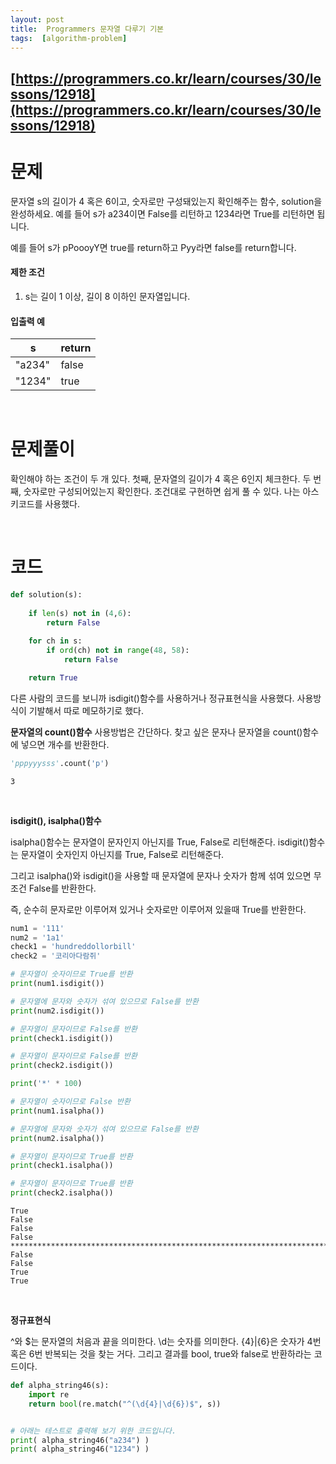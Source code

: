 ```yaml
---
layout: post
title:  Programmers 문자열 다루기 기본
tags:  [algorithm-problem]
---
```


## [https://programmers.co.kr/learn/courses/30/lessons/12918](https://programmers.co.kr/learn/courses/30/lessons/12918)

# 문제 
문자열 s의 길이가 4 혹은 6이고, 숫자로만 구성돼있는지 확인해주는 함수, solution을 완성하세요. 예를 들어 s가 a234이면 False를 리턴하고 1234라면 True를 리턴하면 됩니다.

예를 들어 s가 pPoooyY면 true를 return하고 Pyy라면 false를 return합니다.


#### 제한 조건

1. s는 길이 1 이상, 길이 8 이하인 문자열입니다.

#### 입출력 예
s | return 
--- | --- 
"a234" | false
"1234" | true


&nbsp;
&nbsp;
&nbsp;

# 문제풀이
확인해야 하는 조건이 두 개 있다. 첫째, 문자열의 길이가 4 혹은 6인지 체크한다. 두 번째, 숫자로만 구성되어있는지 확인한다. 조건대로 구현하면 쉽게 풀 수 있다. 나는 아스키코드를 사용했다. 

&nbsp;
&nbsp;
&nbsp;

# 코드

~~~python
def solution(s):
    
    if len(s) not in (4,6):
        return False
    
    for ch in s:
        if ord(ch) not in range(48, 58):
            return False

    return True
~~~

다른 사람의 코드를 보니까 isdigit()함수를 사용하거나 정규표현식을 사용했다. 사용방식이 기발해서 따로 메모하기로 했다.

**문자열의 count()함수**
사용방법은 간단하다. 찾고 싶은 문자나 문자열을 count()함수에 넣으면 개수를 반환한다.

~~~python
'pppyyysss'.count('p')
~~~

~~~
3
~~~

&nbsp;
&nbsp;
&nbsp;

**isdigit(), isalpha()함수**

isalpha()함수는 문자열이 문자인지 아닌지를 True, False로 리턴해준다.
isdigit()함수는 문자열이 숫자인지 아닌지를 True, False로 리턴해준다.

그리고 isalpha()와 isdigit()을 사용할 때 문자열에 문자나 숫자가 함께 섞여 있으면 무조건 False를 반환한다. 

즉, 순수히 문자로만 이루어져 있거나 숫자로만 이루어져 있을때 True를 반환한다.

~~~python
num1 = '111'
num2 = '1a1'
check1 = 'hundreddollorbill'
check2 = '코리아다람쥐'

# 문자열이 숫자이므로 True를 반환
print(num1.isdigit())

# 문자열에 문자와 숫자가 섞여 있으므로 False를 반환
print(num2.isdigit())

# 문자열이 문자이므로 False를 반환
print(check1.isdigit())

# 문자열이 문자이므로 False를 반환
print(check2.isdigit())

print('*' * 100)

# 문자열이 숫자이므로 False 반환
print(num1.isalpha())

# 문자열에 문자와 숫자가 섞여 있으므로 False를 반환
print(num2.isalpha())

# 문자열이 문자이므로 True를 반환
print(check1.isalpha())

# 문자열이 문자이므로 True를 반환
print(check2.isalpha())
~~~

~~~
True
False
False
False
****************************************************************************************************
False
False
True
True
~~~

&nbsp;
&nbsp;

**정규표현식**

^와 $는 문자열의 처음과 끝을 의미한다. \d는 숫자를 의미한다. {4}|{6}은 숫자가 4번 혹은 6번 반복되는 것을 찾는 거다. 그리고 결과를 bool, true와 false로 반환하라는 코드이다.


~~~python
def alpha_string46(s):
    import re
    return bool(re.match("^(\d{4}|\d{6})$", s))


# 아래는 테스트로 출력해 보기 위한 코드입니다.
print( alpha_string46("a234") )
print( alpha_string46("1234") )
~~~